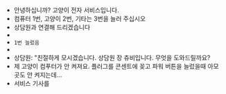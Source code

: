 - 안녕하십니까? 고양이 전자 서비스입니다.
- 컴퓨터 1번, 고양이 2번, 기타는 3번을 늘러 주십시오
- 상담원과 연결해 드리겠습니다
-
- `1번 늘렀음`
-
- 상담원: "친절하게 모시겠습니다. 상담원 장 츄비입니다. 무엇을 도와드릴까요?
- 제 고양이 컴푸터가 안 켜져요.  플러그를 콘센트에 꽂고 파워 버튼을 늘렀을때 아모곳도 안 켜지는데...
- 서비스 기사를